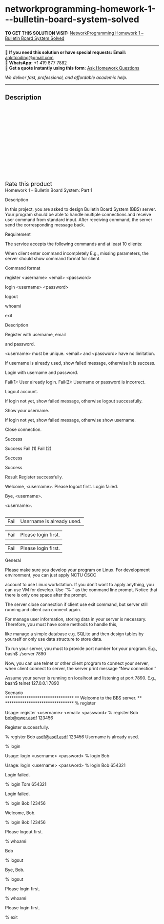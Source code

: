 # networkprogramming-homework-1---bulletin-board-system-solved
**TO GET THIS SOLUTION VISIT:** [NetworkProgramming Homework 1 – Bulletin Board System Solved](https://www.ankitcodinghub.com/product/networkprogramming-homework-1-bulletin-board-system-solved/)


---

📩 **If you need this solution or have special requests:** **Email:** ankitcoding@gmail.com  
📱 **WhatsApp:** +1 419 877 7882  
📄 **Get a quote instantly using this form:** [Ask Homework Questions](https://www.ankitcodinghub.com/services/ask-homework-questions/)

*We deliver fast, professional, and affordable academic help.*

---

<h2>Description</h2>



<div class="kk-star-ratings kksr-auto kksr-align-center kksr-valign-top" data-payload="{&quot;align&quot;:&quot;center&quot;,&quot;id&quot;:&quot;92802&quot;,&quot;slug&quot;:&quot;default&quot;,&quot;valign&quot;:&quot;top&quot;,&quot;ignore&quot;:&quot;&quot;,&quot;reference&quot;:&quot;auto&quot;,&quot;class&quot;:&quot;&quot;,&quot;count&quot;:&quot;0&quot;,&quot;legendonly&quot;:&quot;&quot;,&quot;readonly&quot;:&quot;&quot;,&quot;score&quot;:&quot;0&quot;,&quot;starsonly&quot;:&quot;&quot;,&quot;best&quot;:&quot;5&quot;,&quot;gap&quot;:&quot;4&quot;,&quot;greet&quot;:&quot;Rate this product&quot;,&quot;legend&quot;:&quot;0\/5 - (0 votes)&quot;,&quot;size&quot;:&quot;24&quot;,&quot;title&quot;:&quot;NetworkProgramming Homework 1 - Bulletin Board System Solved&quot;,&quot;width&quot;:&quot;0&quot;,&quot;_legend&quot;:&quot;{score}\/{best} - ({count} {votes})&quot;,&quot;font_factor&quot;:&quot;1.25&quot;}">

<div class="kksr-stars">

<div class="kksr-stars-inactive">
            <div class="kksr-star" data-star="1" style="padding-right: 4px">


<div class="kksr-icon" style="width: 24px; height: 24px;"></div>
        </div>
            <div class="kksr-star" data-star="2" style="padding-right: 4px">


<div class="kksr-icon" style="width: 24px; height: 24px;"></div>
        </div>
            <div class="kksr-star" data-star="3" style="padding-right: 4px">


<div class="kksr-icon" style="width: 24px; height: 24px;"></div>
        </div>
            <div class="kksr-star" data-star="4" style="padding-right: 4px">


<div class="kksr-icon" style="width: 24px; height: 24px;"></div>
        </div>
            <div class="kksr-star" data-star="5" style="padding-right: 4px">


<div class="kksr-icon" style="width: 24px; height: 24px;"></div>
        </div>
    </div>

<div class="kksr-stars-active" style="width: 0px;">
            <div class="kksr-star" style="padding-right: 4px">


<div class="kksr-icon" style="width: 24px; height: 24px;"></div>
        </div>
            <div class="kksr-star" style="padding-right: 4px">


<div class="kksr-icon" style="width: 24px; height: 24px;"></div>
        </div>
            <div class="kksr-star" style="padding-right: 4px">


<div class="kksr-icon" style="width: 24px; height: 24px;"></div>
        </div>
            <div class="kksr-star" style="padding-right: 4px">


<div class="kksr-icon" style="width: 24px; height: 24px;"></div>
        </div>
            <div class="kksr-star" style="padding-right: 4px">


<div class="kksr-icon" style="width: 24px; height: 24px;"></div>
        </div>
    </div>
</div>


<div class="kksr-legend" style="font-size: 19.2px;">
            <span class="kksr-muted">Rate this product</span>
    </div>
    </div>
<div class="page" title="Page 1">
<div class="layoutArea">
<div class="column">
Homework 1 – Bulletin Board System: Part 1

Description

In this project, you are asked to design Bulletin Board System (BBS) server. Your program should be able to handle multiple connections and receive user command from standard input. After receiving command, the server send the corresponding message back.

Requirement

The service accepts the following commands and at least 10 clients:

When client enter command incompletely E.g., missing parameters, the server should show command format for client.

</div>
</div>
<div class="layoutArea">
<div class="column">
Command format

register &lt;username&gt; &lt;email&gt; &lt;password&gt;

login &lt;username&gt; &lt;password&gt;

logout

whoami

exit

</div>
<div class="column">
Description

Register with username, email

and password.

&lt;username&gt; must be unique. &lt;email&gt; and &lt;password&gt; have no limitation.

If username is already used, show failed message, otherwise it is success.

Login with username and password.

Fail(1): User already login. Fail(2): Username or password is incorrect.

Logout account.

If login not yet, show failed message, otherwise logout successfully.

Show your username.

If login not yet, show failed message, otherwise show username.

Close connection.

</div>
<div class="column">
Success

Success Fail (1) Fail (2)

Success

Success

</div>
<div class="column">
Result Register successfully.

Welcome, &lt;username&gt;. Please logout first. Login failed.

Bye, &lt;username&gt;.

&lt;username&gt;.

</div>
</div>
<table>
<tbody>
<tr>
<td>
<div class="layoutArea">
<div class="column">
Fail

</div>
</div>
</td>
<td>
<div class="layoutArea">
<div class="column">
Username is already used.

</div>
</div>
</td>
</tr>
</tbody>
</table>
<table>
<tbody>
<tr>
<td>
<div class="layoutArea">
<div class="column">
Fail

</div>
</div>
</td>
<td>
<div class="layoutArea">
<div class="column">
Please login first.

</div>
</div>
</td>
</tr>
</tbody>
</table>
<table>
<tbody>
<tr>
<td>
<div class="layoutArea">
<div class="column">
Fail

</div>
</div>
</td>
<td>
<div class="layoutArea">
<div class="column">
Please login first.

</div>
</div>
</td>
</tr>
</tbody>
</table>
<div class="layoutArea">
<div class="column">
General

Please make sure you develop your program on Linux. For development environment, you can just apply NCTU CSCC

account to use Linux workstation. If you don’t want to apply anything, you can use VM for develop. Use ‘’% “ as the command line prompt. Notice that there is only one space after the prompt.

The server close connection if client use exit command, but server still running and client can connect again.

For manage user information, storing data in your server is necessary. Therefore, you must have some methods to handle this,

like manage a simple database e.g. SQLite and then design tables by yourself or only use data structure to store data.

To run your server, you must to provide port number for your program. E.g., bash$ ./server 7890

Now, you can use telnet or other client program to connect your server, when client connect to server, the server print message “New connection.”

Assume your server is running on localhost and listening at port 7890. E.g., bash$ telnet 127.0.0.1 7890

</div>
</div>
</div>
<div class="page" title="Page 2">
<div class="layoutArea">
<div class="column">
Scenario

</div>
</div>
<div class="section">
<div class="section">
<div class="layoutArea">
<div class="column">
******************************** ** Welcome to the BBS server. ** ******************************** % register

Usage: register &lt;username&gt; &lt;email&gt; &lt;password&gt; % register Bob bob@qwer.asdf 123456

Register successfully.

% register Bob asdf@asdf.asdf 123456 Username is already used.

% login

Usage: login &lt;username&gt; &lt;password&gt; % login Bob

Usage: login &lt;username&gt; &lt;password&gt; % login Bob 654321

Login failed.

% login Tom 654321

Login failed.

% login Bob 123456

Welcome, Bob.

% login Bob 123456

Please logout first.

% whoami

Bob

% logout

Bye, Bob.

% logout

Please login first.

% whoami

Please login first.

% exit

</div>
</div>
</div>
</div>
</div>
